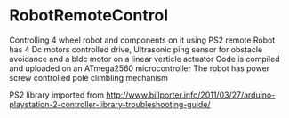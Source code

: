 # RobotRemoteControl
Controlling 4 wheel robot and components on it using PS2 remote
Robot has  4 Dc motors controlled drive, Ultrasonic ping sensor for obstacle avoidance and a bldc motor on a linear verticle actuator
Code is compiled and uploaded on an ATmega2560 microcontroller
The robot has power screw controlled pole climbling mechanism

PS2 library imported from http://www.billporter.info/2011/03/27/arduino-playstation-2-controller-library-troubleshooting-guide/
